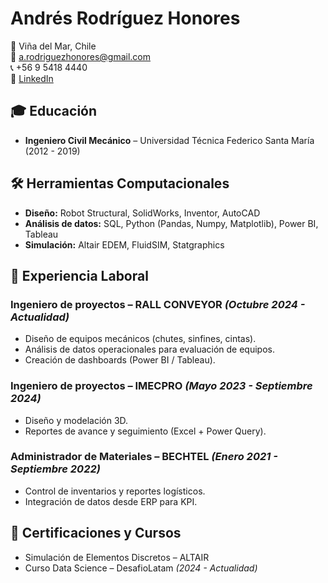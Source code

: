 # Andrés Rodríguez Honores

📍 Viña del Mar, Chile  
📧 a.rodriguezhonores@gmail.com  
📞 +56 9 5418 4440  
🔗 [LinkedIn](www.linkedin.com/in/andres-rodriguezh)

## 🎓 Educación  
- **Ingeniero Civil Mecánico** – Universidad Técnica Federico Santa María (2012 - 2019)  

## 🛠 Herramientas Computacionales  
- **Diseño:** Robot Structural, SolidWorks, Inventor, AutoCAD  
- **Análisis de datos:** SQL, Python (Pandas, Numpy, Matplotlib), Power BI, Tableau  
- **Simulación:** Altair EDEM, FluidSIM, Statgraphics  

## 🏢 Experiencia Laboral  
### **Ingeniero de proyectos – RALL CONVEYOR** _(Octubre 2024 - Actualidad)_  
- Diseño de equipos mecánicos (chutes, sinfines, cintas).  
- Análisis de datos operacionales para evaluación de equipos.  
- Creación de dashboards (Power BI / Tableau).  

### **Ingeniero de proyectos – IMECPRO** _(Mayo 2023 - Septiembre 2024)_  
- Diseño y modelación 3D.  
- Reportes de avance y seguimiento (Excel + Power Query).  

### **Administrador de Materiales – BECHTEL** _(Enero 2021 - Septiembre 2022)_  
- Control de inventarios y reportes logísticos.  
- Integración de datos desde ERP para KPI.  

## 📜 Certificaciones y Cursos  
- Simulación de Elementos Discretos – ALTAIR  
- Curso Data Science – DesafioLatam _(2024 - Actualidad)_  
